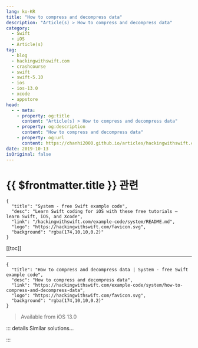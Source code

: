```yaml
---
lang: ko-KR
title: "How to compress and decompress data"
description: "Article(s) > How to compress and decompress data"
category:
  - Swift
  - iOS
  - Article(s)
tag: 
  - blog
  - hackingwithswift.com
  - crashcourse
  - swift
  - swift-5.10
  - ios
  - ios-13.0
  - xcode
  - appstore
head:
  - - meta:
    - property: og:title
      content: "Article(s) > How to compress and decompress data"
    - property: og:description
      content: "How to compress and decompress data"
    - property: og:url
      content: https://chanhi2000.github.io/articles/hackingwithswift.com/example-code/system/how-to-compress-and-decompress-data.html
date: 2019-10-13
isOriginal: false
---
```


# {{ $frontmatter.title }} 관련

```component VPCard
{
  "title": "System - free Swift example code",
  "desc": "Learn Swift coding for iOS with these free tutorials – learn Swift, iOS, and Xcode",
  "link": "/hackingwithswift.com/example-code/system/README.md",
  "logo": "https://hackingwithswift.com/favicon.svg",
  "background": "rgba(174,10,10,0.2)"
}
```

[[toc]]

---

```component VPCard
{
  "title": "How to compress and decompress data | System - free Swift example code",
  "desc": "How to compress and decompress data",
  "link": "https://hackingwithswift.com/example-code/system/how-to-compress-and-decompress-data",
  "logo": "https://hackingwithswift.com/favicon.svg",
  "background": "rgba(174,10,10,0.2)"
}
```

> Available from iOS 13.0

<!-- TODO: 작성 -->

<!-- 
Apple gives us dedicated API for compressing binary data, although annoyingly it exists on `NSData` without being bridged neatly to Swift’s native `Data` type. Fortunately, that conversion is trivial, so this functionality isn’t hard to use.

Here’s how to use it:

```swift
do {
    let compressedData = try (yourData as NSData).compressed(using: .lzfse)
    // use your compressed data
} catch {
    print(error.localizedDescription)
}
```

Although it’s common for folks to call compression and decompression *zipping* and *unzipping*, zip is one particular file format and the code above uses the LZFSE compression algorithm instead. This an Apple-design compression algorithm that is recommended unless you specifically need one of the others. The alternatives are:

- `.lz4` compresses less effectively, but is significantly faster.
<li>`.zlib` is the recommended general purpose algorithm to use if you want cross compatibility with non-Apple devices.
<li>`.lzma` compresses the most effectively, but should only be used if memory usage and speed are not important. Apple specifically states that this might use a large amount of memory, and so it should be avoided if you’re trying to compress large amounts of data. This is about 10x slower than the alternatives.

If you want to decompress some data, you should use the counterpart method, `decompressed(using:)`, which works in the same way.

-->

::: details Similar solutions…

<!--
/quick-start/swiftui/all-swiftui-property-wrappers-explained-and-compared">All SwiftUI property wrappers explained and compared 
/quick-start/swiftui/swiftui-tips-and-tricks">SwiftUI tips and tricks 
/example-code/uikit/how-to-create-live-playgrounds-in-xcode">How to create live playgrounds in Xcode 
/example-code/games/how-to-create-a-random-terrain-tile-map-using-sktilemapnode-and-gkperlinnoisesource">How to create a random terrain tile map using SKTileMapNode and GKPerlinNoiseSource 
/example-code/system/how-to-run-code-when-your-app-is-terminated">How to run code when your app is terminated</a>
-->

:::


